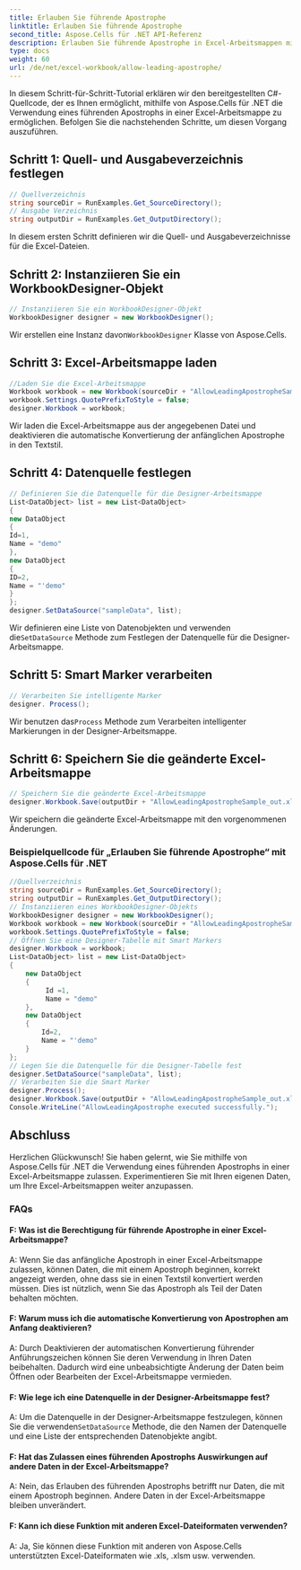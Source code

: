 ```yaml
---
title: Erlauben Sie führende Apostrophe
linktitle: Erlauben Sie führende Apostrophe
second_title: Aspose.Cells für .NET API-Referenz
description: Erlauben Sie führende Apostrophe in Excel-Arbeitsmappen mit Aspose.Cells für .NET.
type: docs
weight: 60
url: /de/net/excel-workbook/allow-leading-apostrophe/
---
```

In diesem Schritt-für-Schritt-Tutorial erklären wir den bereitgestellten C#-Quellcode, der es Ihnen ermöglicht, mithilfe von Aspose.Cells für .NET die Verwendung eines führenden Apostrophs in einer Excel-Arbeitsmappe zu ermöglichen. Befolgen Sie die nachstehenden Schritte, um diesen Vorgang auszuführen.

## Schritt 1: Quell- und Ausgabeverzeichnis festlegen

```csharp
// Quellverzeichnis
string sourceDir = RunExamples.Get_SourceDirectory();
// Ausgabe Verzeichnis
string outputDir = RunExamples.Get_OutputDirectory();
```

In diesem ersten Schritt definieren wir die Quell- und Ausgabeverzeichnisse für die Excel-Dateien.

## Schritt 2: Instanziieren Sie ein WorkbookDesigner-Objekt

```csharp
// Instanziieren Sie ein WorkbookDesigner-Objekt
WorkbookDesigner designer = new WorkbookDesigner();
```

 Wir erstellen eine Instanz davon`WorkbookDesigner` Klasse von Aspose.Cells.

## Schritt 3: Excel-Arbeitsmappe laden

```csharp
//Laden Sie die Excel-Arbeitsmappe
Workbook workbook = new Workbook(sourceDir + "AllowLeadingApostropheSample.xlsx");
workbook.Settings.QuotePrefixToStyle = false;
designer.Workbook = workbook;
```

Wir laden die Excel-Arbeitsmappe aus der angegebenen Datei und deaktivieren die automatische Konvertierung der anfänglichen Apostrophe in den Textstil.

## Schritt 4: Datenquelle festlegen

```csharp
// Definieren Sie die Datenquelle für die Designer-Arbeitsmappe
List<DataObject> list = new List<DataObject>
{
new DataObject
{
Id=1,
Name = "demo"
},
new DataObject
{
ID=2,
Name = "'demo"
}
};
designer.SetDataSource("sampleData", list);
```

 Wir definieren eine Liste von Datenobjekten und verwenden die`SetDataSource` Methode zum Festlegen der Datenquelle für die Designer-Arbeitsmappe.

## Schritt 5: Smart Marker verarbeiten

```csharp
// Verarbeiten Sie intelligente Marker
designer. Process();
```

 Wir benutzen das`Process` Methode zum Verarbeiten intelligenter Markierungen in der Designer-Arbeitsmappe.

## Schritt 6: Speichern Sie die geänderte Excel-Arbeitsmappe

```csharp
// Speichern Sie die geänderte Excel-Arbeitsmappe
designer.Workbook.Save(outputDir + "AllowLeadingApostropheSample_out.xlsx");
```

Wir speichern die geänderte Excel-Arbeitsmappe mit den vorgenommenen Änderungen.

### Beispielquellcode für „Erlauben Sie führende Apostrophe“ mit Aspose.Cells für .NET 
```csharp
//Quellverzeichnis
string sourceDir = RunExamples.Get_SourceDirectory();
string outputDir = RunExamples.Get_OutputDirectory();
// Instanziieren eines WorkbookDesigner-Objekts
WorkbookDesigner designer = new WorkbookDesigner();
Workbook workbook = new Workbook(sourceDir + "AllowLeadingApostropheSample.xlsx");
workbook.Settings.QuotePrefixToStyle = false;
// Öffnen Sie eine Designer-Tabelle mit Smart Markers
designer.Workbook = workbook;
List<DataObject> list = new List<DataObject>
{
	new DataObject
	{
		 Id =1,
		 Name = "demo"
	},
	new DataObject
	{
		Id=2,
		Name = "'demo"
	}
};
// Legen Sie die Datenquelle für die Designer-Tabelle fest
designer.SetDataSource("sampleData", list);
// Verarbeiten Sie die Smart Marker
designer.Process();
designer.Workbook.Save(outputDir + "AllowLeadingApostropheSample_out.xlsx");
Console.WriteLine("AllowLeadingApostrophe executed successfully.");
```

## Abschluss

Herzlichen Glückwunsch! Sie haben gelernt, wie Sie mithilfe von Aspose.Cells für .NET die Verwendung eines führenden Apostrophs in einer Excel-Arbeitsmappe zulassen. Experimentieren Sie mit Ihren eigenen Daten, um Ihre Excel-Arbeitsmappen weiter anzupassen.

### FAQs

#### F: Was ist die Berechtigung für führende Apostrophe in einer Excel-Arbeitsmappe?

A: Wenn Sie das anfängliche Apostroph in einer Excel-Arbeitsmappe zulassen, können Daten, die mit einem Apostroph beginnen, korrekt angezeigt werden, ohne dass sie in einen Textstil konvertiert werden müssen. Dies ist nützlich, wenn Sie das Apostroph als Teil der Daten behalten möchten.

#### F: Warum muss ich die automatische Konvertierung von Apostrophen am Anfang deaktivieren?

A: Durch Deaktivieren der automatischen Konvertierung führender Anführungszeichen können Sie deren Verwendung in Ihren Daten beibehalten. Dadurch wird eine unbeabsichtigte Änderung der Daten beim Öffnen oder Bearbeiten der Excel-Arbeitsmappe vermieden.

#### F: Wie lege ich eine Datenquelle in der Designer-Arbeitsmappe fest?

 A: Um die Datenquelle in der Designer-Arbeitsmappe festzulegen, können Sie die verwenden`SetDataSource` Methode, die den Namen der Datenquelle und eine Liste der entsprechenden Datenobjekte angibt.

#### F: Hat das Zulassen eines führenden Apostrophs Auswirkungen auf andere Daten in der Excel-Arbeitsmappe?

A: Nein, das Erlauben des führenden Apostrophs betrifft nur Daten, die mit einem Apostroph beginnen. Andere Daten in der Excel-Arbeitsmappe bleiben unverändert.

#### F: Kann ich diese Funktion mit anderen Excel-Dateiformaten verwenden?

A: Ja, Sie können diese Funktion mit anderen von Aspose.Cells unterstützten Excel-Dateiformaten wie .xls, .xlsm usw. verwenden.